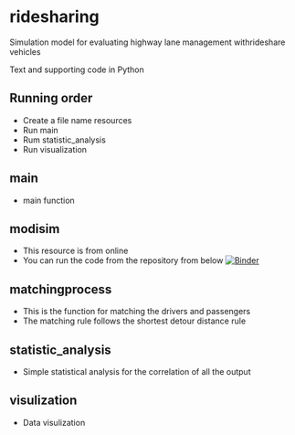 # ridesharing
Simulation model for evaluating highway lane management withrideshare vehicles

Text and supporting code in Python

## Running order
* Create a file name resources
* Run main
* Rum statistic_analysis
* Run visualization

## main
* main function

## modisim
* This resource is from online
* You can run the code from the repository from below
[![Binder](https://mybinder.org/badge.svg)](https://mybinder.org/v2/gh/AllenDowney/ModSimPy/master)

## matchingprocess
* This is the function for matching the drivers and passengers
* The matching rule follows the shortest detour distance rule

## statistic_analysis
* Simple statistical analysis for the correlation of all the output

## visulization
* Data visulization
